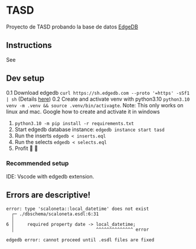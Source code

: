 # TASD
Proyecto de TASD probando la base de datos [EdgeDB](https://www.edgedb.com/)

## Instructions
See 


## Dev setup
0.1 Download edgedb `curl https://sh.edgedb.com --proto '=https' -sSf1 | sh` (Details [here](https://www.edgedb.com/docs/guides/quickstart))
0.2 Create and activate venv with python3.10 `python3.10 venv -m .venv && source .venv/bin/activagte`. Note: This only works on linux and mac. Google how to create and activate it in windows
1. `python3.10 -m pip install -r requirements.txt`
2. Start edgedb database instance: `edgedb instance start tasd`
3. Run the inserts `edgedb < inserts.eql`
4. Run the selects `edgedb < selects.eql`
5. Profit 🥂 💸

### Recommended setup
IDE: Vscode with edgedb extension.


## Errors are descriptive!
```
error: type 'scaloneta::local_datetime' does not exist
  ┌─ ./dbschema/scaloneta.esdl:6:31
  │
6 │     required property date -> local_datetime;
  │                               ^^^^^^^^^^^^^^ error

edgedb error: cannot proceed until .esdl files are fixed
```